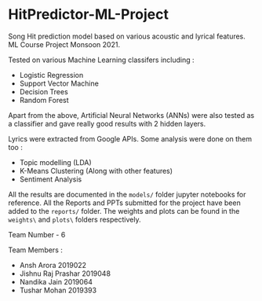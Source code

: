 # HitPredictor-ML-Project
Song Hit prediction model based on various acoustic and lyrical features. ML Course Project Monsoon 2021.

Tested on various Machine Learning classifers including :
- Logistic Regression
- Support Vector Machine
- Decision Trees
- Random Forest

Apart from the above, Artificial Neural Networks (ANNs) were also tested as a classifier and gave really good results with 2 hidden layers.

Lyrics were extracted from Google APIs. Some analysis were done on them too :
- Topic modelling (LDA)
- K-Means Clustering (Along with other features)
- Sentiment Analysis

All the results are documented in the `models/` folder jupyter notebooks for reference. All the Reports and PPTs submitted for the project have been added to the `reports/` folder. The weights and plots can be found in the `weights\` and `plots\` folders respectively.

Team Number - 6

Team Members :
- Ansh Arora 2019022
- Jishnu Raj Prashar 2019048
- Nandika Jain 2019064
- Tushar Mohan 2019393
